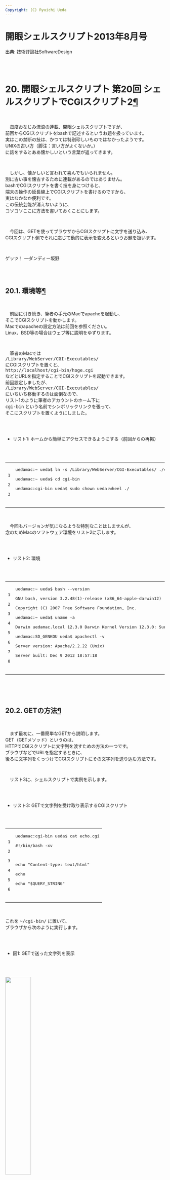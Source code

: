 ```yaml
---
Copyright: (C) Ryuichi Ueda
---
```


# 開眼シェルスクリプト2013年8月号
出典: 技術評論社SoftwareDesign<br />
<br />
 <div class="section" id="cgi2"><br />
<h1>20. 開眼シェルスクリプト 第20回 シェルスクリプトでCGIスクリプト2<a class="headerlink" href="#cgi2" title="このヘッドラインへのパーマリンク">¶</a></h1><br />
<p>　毎度おなじみ流浪の連載、開眼シェルスクリプトですが、<br />
前回からCGIスクリプトをbashで記述するというお題を扱っています。<br />
実はこの禁断の技は、かつては特別珍しいものではなかったようです。<br />
UNIXの古い方（脚注：言い方がよくないか。）<br />
に話をするとああ懐かしいという言葉が返ってきます。</p><br />
<p>　しかし、懐かしいと言われて喜んでもいられません。<br />
別に古い事を懐古するために連載があるのではありません。<br />
bashでCGIスクリプトを書く技を身につけると、<br />
端末の操作の延長線上でCGIスクリプトを書けるのですから、<br />
実はなかなか便利です。<br />
この伝統芸能が消えないように、<br />
コソコソここに方法を書いておくことにします。</p><br />
<p>　今回は、GETを使ってブラウザからCGIスクリプトに文字を送り込み、<br />
CGIスクリプト側でそれに応じて動的に表示を変えるというお題を扱います。</p><br />
<p>ゲッツ！ &#8212;ダンディー坂野</p><br />
<div class="section" id="id1"><br />
<h2>20.1. 環境等<a class="headerlink" href="#id1" title="このヘッドラインへのパーマリンク">¶</a></h2><br />
<p>　前回に引き続き、筆者の手元のMacでapacheを起動し、<br />
そこでCGIスクリプトを動かします。<br />
Macでのapacheの設定方法は前回を参照ください。<br />
Linux、BSD等の場合はウェブ等に説明をゆずります。</p><br />
<p>　筆者のMacでは<br />
<tt class="docutils literal"><span class="pre">/Library/WebServer/CGI-Executables/</span></tt><br />
にCGIスクリプトを置くと、<br />
<tt class="docutils literal"><span class="pre">http://localhost/cgi-bin/hoge.cgi</span></tt><br />
などとURLを指定することでCGIスクリプトを起動できます。<br />
前回設定しましたが、<br />
<tt class="docutils literal"><span class="pre">/Library/WebServer/CGI-Executables/</span></tt><br />
にいちいち移動するのは面倒なので、<br />
リスト1のように筆者のアカウントのホーム下に<br />
<tt class="docutils literal"><span class="pre">cgi-bin</span></tt> という名前でシンボリックリンクを張って、<br />
そこにスクリプトを置くようにしました。</p><br />
<ul class="simple"><br />
<li>リスト1: ホームから簡単にアクセスできるようにする（前回からの再掲）</li><br />
</ul><br />
<div class="highlight-bash"><table class="highlighttable"><tr><td class="linenos"><div class="linenodiv"><pre>1<br />
2<br />
3</pre></div></td><td class="code"><div class="highlight"><pre>uedamac:~ ueda<span class="nv">$ </span>ln -s /Library/WebServer/CGI-Executables/ ./cgi-bin<br />
uedamac:~ ueda<span class="nv">$ </span><span class="nb">cd </span>cgi-bin<br />
uedamac:cgi-bin ueda<span class="nv">$ </span>sudo chown ueda:wheel ./<br />
</pre></div><br />
</td></tr></table></div><br />
<p>　今回もバージョンが気になるような特別なことはしませんが、<br />
念のためMacのソフトウェア環境をリスト2に示します。</p><br />
<ul class="simple"><br />
<li>リスト2: 環境</li><br />
</ul><br />
<div class="highlight-bash"><table class="highlighttable"><tr><td class="linenos"><div class="linenodiv"><pre>1<br />
2<br />
3<br />
4<br />
5<br />
6<br />
7<br />
8</pre></div></td><td class="code"><div class="highlight"><pre>uedamac:~ ueda<span class="nv">$ </span>bash --version<br />
GNU bash, version 3.2.48<span class="o">(</span>1<span class="o">)</span>-release <span class="o">(</span>x86_64-apple-darwin12<span class="o">)</span><br />
Copyright <span class="o">(</span>C<span class="o">)</span> 2007 Free Software Foundation, Inc.<br />
uedamac:~ ueda<span class="nv">$ </span>uname -a<br />
Darwin uedamac.local 12.3.0 Darwin Kernel Version 12.3.0: Sun Jan 6 22:37:10 PST 2013; root:xnu-2050.22.13~1/RELEASE_X86_64 x86_64<br />
uedamac:SD_GENKOU ueda<span class="nv">$ </span>apachectl -v<br />
Server version: Apache/2.2.22 <span class="o">(</span>Unix<span class="o">)</span><br />
Server built: Dec 9 2012 18:57:18<br />
</pre></div><br />
</td></tr></table></div><br />
</div><br />
<div class="section" id="get"><br />
<h2>20.2. GETの方法<a class="headerlink" href="#get" title="このヘッドラインへのパーマリンク">¶</a></h2><br />
<p>　まず最初に、一番簡単なGETから説明します。<br />
GET（GETメソッド）というのは、<br />
HTTPでCGIスクリプトに文字列を渡すための方法の一つです。<br />
ブラウザなどでURLを指定するときに、<br />
後ろに文字列をくっつけてCGIスクリプトにその文字列を送り込む方法です。</p><br />
<p>　リスト3に、シェルスクリプトで実例を示します。</p><br />
<ul class="simple"><br />
<li>リスト3: GETで文字列を受け取り表示するCGIスクリプト</li><br />
</ul><br />
<div class="highlight-bash"><table class="highlighttable"><tr><td class="linenos"><div class="linenodiv"><pre>1<br />
2<br />
3<br />
4<br />
5<br />
6</pre></div></td><td class="code"><div class="highlight"><pre>uedamac:cgi-bin ueda<span class="nv">$ </span>cat echo.cgi<br />
<span class="c">#!/bin/bash -xv</span><br />
<br />
<span class="nb">echo</span> <span class="s2">&quot;Content-type: text/html&quot;</span><br />
<span class="nb">echo</span><br />
<span class="nb">echo</span> <span class="s2">&quot;$QUERY_STRING&quot;</span><br />
</pre></div><br />
</td></tr></table></div><br />
<p>これを <tt class="docutils literal"><span class="pre">~/cgi-bin/</span></tt> に置いて、<br />
ブラウザから次のように実行します。</p><br />
<ul class="simple"><br />
<li>図1: GETで送った文字列を表示</li><br />
</ul><br />
<div class="figure"><br />
<a class="reference internal image-reference" href="GET.png"><img alt="" src="GET.png" style="width: 40%;" /></a><br />
</div><br />
<p>　これを解説すると、まず、ブラウザに打った文字列</p><br />
<p><tt class="docutils literal"><span class="pre">http://localhost/cgi-bin/echo.cgi?gets!!</span></tt></p><br />
<p>ですが、これは <tt class="docutils literal"><span class="pre">echo.cgi</span></tt> に <tt class="docutils literal"><span class="pre">gets!!</span></tt><br />
という文字列をGETで渡すという意味になります。</p><br />
<p>　文字列を送りつけられたCGIスクリプトの方は、<br />
なんらかの方法でその文字列を受け取らなければなりません。<br />
が、案外簡単で、<br />
<tt class="docutils literal"><span class="pre">QUERY_STRING</span></tt> という変数に入っているのでそれを使うだけです。<br />
ですから、リスト2のようにHTTPヘッダをつけてただ<br />
<tt class="docutils literal"><span class="pre">echo</span></tt> するだけで、<br />
ブラウザにむけてGETで受け取った文字列を出力できます。</p><br />
<p>　変数 <tt class="docutils literal"><span class="pre">QUERY_STRING</span></tt> を使うときは、<br />
よほど特殊な事情がない限り、<br />
6行目のようにダブルクォートで囲みます。<br />
囲まないと、次のようになってしまいます。</p><br />
<ul class="simple"><br />
<li>図2: <tt class="docutils literal"><span class="pre">$QUERY_STRING</span></tt> のダブルクォートを除いて <tt class="docutils literal"><span class="pre">*</span></tt> を送り込む</li><br />
</ul><br />
<div class="figure"><br />
<a class="reference internal image-reference" href="WILD.png"><img alt="" src="WILD.png" style="width: 40%;" /></a><br />
</div><br />
<p>これは、端末上でのルールと同じです。<br />
リスト4のように端末で実験すると理解できるはずです。</p><br />
<ul class="simple"><br />
<li>リスト4: 端末上でのクォート有無の実験</li><br />
</ul><br />
<div class="highlight-bash"><table class="highlighttable"><tr><td class="linenos"><div class="linenodiv"><pre>1<br />
2<br />
3<br />
4<br />
5<br />
6<br />
7<br />
8</pre></div></td><td class="code"><div class="highlight"><pre>//「*」を変数Aにセット<br />
uedamac:cgi-bin ueda<span class="nv">$ A</span><span class="o">=</span><span class="s2">&quot;*&quot;</span><br />
//クォートしない<br />
uedamac:cgi-bin ueda<span class="nv">$ </span><span class="nb">echo</span> <span class="nv">$A</span><br />
dame.cgi download_xlsx.cgi ...<span class="o">(</span>略<span class="o">)</span><br />
//クォート<br />
uedamac:cgi-bin ueda<span class="nv">$ </span><span class="nb">echo</span> <span class="s2">&quot;$A&quot;</span><br />
*<br />
</pre></div><br />
</td></tr></table></div><br />
<p>シェルスクリプトでCGIスクリプトを書くときは、<br />
良くも悪くもシステムと密着していることを忘れてはいけません。</p><br />
<p>　ただ、コマンドをインジェクションされるということに、<br />
あまりビビってもいけません。<br />
たとえ <tt class="docutils literal"><span class="pre">$QUERY_STRING</span></tt> のクォートが無くても、<br />
<tt class="docutils literal"><span class="pre">echo</span></tt> の後ろの変数はただ文字列に変換されるだけで実行はされません。</p><br />
<ul class="simple"><br />
<li>図3: セミコロンの後ろにコマンドをインジェクション</li><br />
</ul><br />
<div class="figure"><br />
<a class="reference internal image-reference" href="RM.png"><img alt="" src="RM.png" style="width: 40%;" /></a><br />
</div><br />
<p>　逆にまずいパターンをリスト5に挙げておきます。<br />
まずいというより、問題外ですが・・・。<br />
この例のように、<br />
クォートしたからと言って安全というわけではありません。</p><br />
<ul class="simple"><br />
<li>リスト5: GETで受けた文字列を実行してしまうパターン</li><br />
</ul><br />
<div class="highlight-bash"><table class="highlighttable"><tr><td class="linenos"><div class="linenodiv"><pre> 1<br />
 2<br />
 3<br />
 4<br />
 5<br />
 6<br />
 7<br />
 8<br />
 9<br />
10<br />
11<br />
12<br />
13<br />
14<br />
15<br />
16<br />
17<br />
18<br />
19<br />
20<br />
21<br />
22<br />
23<br />
24<br />
25<br />
26<br />
27<br />
28</pre></div></td><td class="code"><div class="highlight"><pre>//その1:変数が行頭に来ている<br />
uedamac:cgi-bin ueda<span class="nv">$ </span>cat yabai1.cgi<br />
<span class="c">#!/bin/bash -xv</span><br />
<br />
<span class="nb">echo</span> <span class="s2">&quot;Content-type: text/html&quot;</span><br />
<span class="nb">echo</span><br />
<span class="s2">&quot;$QUERY_STRING&quot;</span><br />
<br />
//コマンドが実行できる<br />
uedamac:~ ueda<span class="nv">$ </span>curl http://localhost/cgi-bin/yabai1.cgi?ls<br />
dame.cgi<br />
download_xlsx.cgi<br />
echo.cgi<br />
...<br />
<br />
//evalを使う<br />
uedamac:cgi-bin ueda<span class="nv">$ </span>cat yabai2.cgi<br />
<span class="c">#!/bin/bash -xv</span><br />
<br />
<span class="nb">echo</span> <span class="s2">&quot;Content-type: text/html&quot;</span><br />
<span class="nb">echo</span><br />
<span class="nb">eval</span> <span class="s2">&quot;$QUERY_STRING&quot;</span><br />
//コマンドが実行できる<br />
uedamac:cgi-bin ueda<span class="nv">$ </span>curl http://localhost/cgi-bin/yabai2.cgi?ls<br />
dame.cgi<br />
download_xlsx.cgi<br />
echo.cgi<br />
...<br />
</pre></div><br />
</td></tr></table></div><br />
<p>他にもいろいろまずい書き方はありますが、<br />
今回の内容はこれくらい知っておいて予防しておけば大丈夫です。<br />
もちろん閉じた環境で実験するには何も気にする必要はありません。<br />
筆者は、セキュリティーレベルはウェブサイトの<br />
用途次第で変えるべきだという立場ですので、<br />
これくらいにして次に行きます。</p><br />
</div><br />
<div class="section" id="id2"><br />
<h2>20.3. コマンドを選んで結果を表示<a class="headerlink" href="#id2" title="このヘッドラインへのパーマリンク">¶</a></h2><br />
<p>　では、ここからはGETを使って作り物をしてみましょう。<br />
ここで作るのはサーバ監理用のウェブページです。<br />
ページからコマンドを呼び出すことができるCGIスクリプトを作ります。<br />
以前も（第4回、第5回）、<br />
HTMLを出力するシェルスクリプトを作ったことはありました。<br />
しかし、今回はHTMLを作り置きするのではなく、<br />
CGIシェルスクリプトに動的にHTMLを生成させる点が違います。</p><br />
<p>　まず、リスト6のhtmlファイルを作ります。<br />
これをCGIスクリプトで読み込み、<br />
<tt class="docutils literal"><span class="pre">sed</span></tt> 等で加工することで動的にHTMLを出力します。</p><br />
<ul class="simple"><br />
<li>リスト6: <tt class="docutils literal"><span class="pre">com.html</span></tt></li><br />
</ul><br />
<div class="highlight-bash"><table class="highlighttable"><tr><td class="linenos"><div class="linenodiv"><pre> 1<br />
 2<br />
 3<br />
 4<br />
 5<br />
 6<br />
 7<br />
 8<br />
 9<br />
10<br />
11<br />
12<br />
13<br />
14<br />
15<br />
16<br />
17<br />
18<br />
19<br />
20<br />
21</pre></div></td><td class="code"><div class="highlight"><pre>uedamac:cgi-bin ueda<span class="nv">$ </span>cat com.html<br />
&lt;!DOCTYPE html&gt;<br />
&lt;html&gt;<br />
 &lt;head&gt;<br />
 &lt;meta <span class="nv">charset</span><span class="o">=</span><span class="s2">&quot;UTF-8&quot;</span> /&gt;<br />
 &lt;title&gt;オレオレマシーン情報&lt;/title&gt;<br />
 &lt;/head&gt;<br />
 &lt;body&gt;<br />
 &lt;form <span class="nv">name</span><span class="o">=</span><span class="s2">&quot;FORM&quot;</span> <span class="nv">method</span><span class="o">=</span><span class="s2">&quot;GET&quot;</span> <span class="nv">action</span><span class="o">=</span><span class="s2">&quot;./com.cgi&quot;</span>&gt;<br />
 コマンド：<br />
 &lt;<span class="k">select </span><span class="nv">name</span><span class="o">=</span><span class="s2">&quot;COM&quot;</span>&gt;<br />
 &lt;option <span class="nv">value</span><span class="o">=</span><span class="s2">&quot;0&quot;</span>&gt;cat /etc/hosts&lt;/option&gt;<br />
 &lt;option <span class="nv">value</span><span class="o">=</span><span class="s2">&quot;1&quot;</span>&gt;top -l 1&lt;/option&gt;<br />
 &lt;/select&gt;<br />
 &lt;input <span class="nb">type</span><span class="o">=</span><span class="s2">&quot;submit&quot;</span> <span class="nv">value</span><span class="o">=</span><span class="s2">&quot;ポチ&quot;</span> /&gt;<br />
 &lt;/form&gt;<br />
 &lt;pre&gt;<br />
&lt;!--RESULT--&gt;<br />
 &lt;/pre&gt;<br />
 &lt;/body&gt;<br />
&lt;/html&gt;<br />
</pre></div><br />
</td></tr></table></div><br />
<p>次にリスト7のCGIスクリプトを用意し、<br />
このhtmlファイルを表示します。<br />
デバッグ用に、<br />
後ろの方で <tt class="docutils literal"><span class="pre">echo</span> <span class="pre">&quot;$QUERY_STRING&quot;</span></tt> しておきます。<br />
htmlが終わった後の出力になるので邪道ですが、<br />
ブラウザには表示されます。</p><br />
<ul class="simple"><br />
<li>リスト7: <tt class="docutils literal"><span class="pre">com.cgi</span></tt></li><br />
</ul><br />
<div class="highlight-bash"><table class="highlighttable"><tr><td class="linenos"><div class="linenodiv"><pre> 1<br />
 2<br />
 3<br />
 4<br />
 5<br />
 6<br />
 7<br />
 8<br />
 9<br />
10<br />
11<br />
12</pre></div></td><td class="code"><div class="highlight"><pre>uedamac:cgi-bin ueda<span class="nv">$ </span>cat com.cgi<br />
<span class="c">#!/bin/bash -xv</span><br />
<br />
<span class="nv">htmlfile</span><span class="o">=</span>/Users/ueda/cgi-bin/com.html<br />
<br />
<span class="c">###表示</span><br />
<span class="nb">echo</span> <span class="s2">&quot;Content-type: text/html&quot;</span><br />
<span class="nb">echo</span><br />
cat <span class="nv">$htmlfile</span><br />
<br />
<span class="c">#デバッグ用</span><br />
<span class="nb">echo</span> <span class="s2">&quot;$QUERY_STRING&quot;</span><br />
</pre></div><br />
</td></tr></table></div><br />
<p>これでブラウザから <tt class="docutils literal"><span class="pre">com.cgi</span></tt> を呼び出し、<br />
セレクトボックスから項目を選び、<br />
ボタンを押してみてください。<br />
図4のように左下にGETで送った文字列が表示されるはずです。</p><br />
<ul class="simple"><br />
<li>図4: フォームで送信される文字列</li><br />
</ul><br />
<div class="figure"><br />
<a class="reference internal image-reference" href="COM.png"><img alt="" src="COM.png" style="width: 40%;" /></a><br />
</div><br />
</div><br />
<div class="section" id="html"><br />
<h2>20.4. リストをHTMLにはめ込む<a class="headerlink" href="#html" title="このヘッドラインへのパーマリンク">¶</a></h2><br />
<p>　さて、図4の <tt class="docutils literal"><span class="pre">COM=1</span></tt> ですが、<br />
<tt class="docutils literal"><span class="pre">COM</span></tt> というのは、セレクトボックスについた名前<br />
（ <tt class="docutils literal"><span class="pre">com.html</span></tt> の <tt class="docutils literal"><span class="pre">name=&quot;COM&quot;</span></tt> の部分）、<br />
<tt class="docutils literal"><span class="pre">=</span></tt> より右側は、選んだ項目の <tt class="docutils literal"><span class="pre">value</span></tt> の値です。<br />
valueの値から、ブラウザでどの項目が選ばれたか分かるので、<br />
セレクトボックスに書かれたコマンドをそのまま実行すればよいということになります。<br />
番号とコマンドの対応表のファイルをどこかに置いておけばよいでしょう。<br />
また、今のところ、 <tt class="docutils literal"><span class="pre">com.html</span></tt> に直接コマンドを書いていますが、<br />
対応表のファイルの内容を動的に反映させた方がよいでしょう。</p><br />
<p>　このとき、open usp Tukubaiの <tt class="docutils literal"><span class="pre">mojihame</span></tt> というコマンドを使います。<br />
まず、 <tt class="docutils literal"><span class="pre">com.html</span></tt> を次のように書き換えます。</p><br />
<ul class="simple"><br />
<li>リスト7: <tt class="docutils literal"><span class="pre">mojihame</span></tt> に対応した <tt class="docutils literal"><span class="pre">com.html</span></tt></li><br />
</ul><br />
<div class="highlight-bash"><table class="highlighttable"><tr><td class="linenos"><div class="linenodiv"><pre>1<br />
2<br />
3<br />
4<br />
5</pre></div></td><td class="code"><div class="highlight"><pre>&lt;<span class="k">select </span><span class="nv">name</span><span class="o">=</span><span class="s2">&quot;COM&quot;</span>&gt;<br />
&lt;!--COMLIST--&gt;<br />
 &lt;option <span class="nv">value</span><span class="o">=</span><span class="s2">&quot;%1&quot;</span>&gt;%2&lt;/option&gt;<br />
&lt;!--COMLIST--&gt;<br />
&lt;/select&gt;<br />
</pre></div><br />
</td></tr></table></div><br />
<p>次に、 <tt class="docutils literal"><span class="pre">com.cgi</span></tt> をリスト8のように書き換えます。<br />
これで、ブラウザには <tt class="docutils literal"><span class="pre">$tmp-list</span></tt> に書かれたコマンドが<br />
番号（行番号）をつけられてセレクトボックスにセットされます。<br />
コマンドのリストは外部のファイルでもよいのですが、<br />
説明のためにヒアドキュメントで作っています。</p><br />
<p>　先にリスト8について、本題と関係ない細かい部分を説明しておくと、<br />
リスト2行目の <tt class="docutils literal"><span class="pre">-vx</span></tt> はシェルスクリプトの実行ログの<br />
出力を行うためのオプションです。<br />
4行目の <tt class="docutils literal"><span class="pre">exec</span> <span class="pre">2&gt;</span></tt> は、このスクリプトのエラー出力を<br />
ファイルにリダイレクトするためのコマンドです。<br />
11行目から14行目のヒアドキュメントは、<br />
<tt class="docutils literal"><span class="pre">FIN</span></tt> と <tt class="docutils literal"><span class="pre">FIN</span></tt> の間に書いたものを<br />
標準出力に出力するという動きをします。<br />
<tt class="docutils literal"><span class="pre">FIN</span></tt> は、始めと終わりで対になっていれば、<br />
別に <tt class="docutils literal"><span class="pre">EOF</span></tt> とか <tt class="docutils literal"><span class="pre">HOGE</span></tt> とかでも動きます。</p><br />
<ul class="simple"><br />
<li>リスト8: コマンドのリストを <tt class="docutils literal"><span class="pre">com.html</span></tt> にはめ込むための <tt class="docutils literal"><span class="pre">com.cgi</span></tt></li><br />
</ul><br />
<div class="highlight-bash"><table class="highlighttable"><tr><td class="linenos"><div class="linenodiv"><pre> 1<br />
 2<br />
 3<br />
 4<br />
 5<br />
 6<br />
 7<br />
 8<br />
 9<br />
10<br />
11<br />
12<br />
13<br />
14<br />
15<br />
16<br />
17<br />
18<br />
19<br />
20<br />
21<br />
22<br />
23<br />
24<br />
25<br />
26<br />
27<br />
28<br />
29</pre></div></td><td class="code"><div class="highlight"><pre>uedamac:cgi-bin ueda<span class="nv">$ </span>cat com.cgi<br />
<span class="c">#!/bin/bash -xv</span><br />
<br />
<span class="nb">exec </span>2&gt; /tmp/log<br />
<br />
<span class="nv">PATH</span><span class="o">=</span>/usr/local/bin:<span class="nv">$PATH</span><br />
<br />
<span class="nv">htmlfile</span><span class="o">=</span>/Users/ueda/cgi-bin/com.html<br />
<span class="nv">tmp</span><span class="o">=</span>/tmp/<span class="nv">$$</span><br />
<br />
cat <span class="s">&lt;&lt; FIN &gt; $tmp-list</span><br />
<span class="s">cat /etc/hosts</span><br />
<span class="s">top -l 1</span><br />
<span class="s">echo test_test _</span><br />
<span class="s">FIN</span><br />
<br />
<span class="c">###表示</span><br />
<span class="nb">echo</span> <span class="s2">&quot;Content-type: text/html&quot;</span><br />
<span class="nb">echo</span><br />
sed <span class="s1">&#39;s/_/\\\\_/g&#39;</span> <span class="nv">$tmp</span>-list |<br />
tr <span class="s1">&#39; &#39;</span> <span class="s1">&#39;_&#39;</span> |<br />
awk <span class="s1">&#39;{print NR,$1}&#39;</span> |<br />
mojihame -lCOMLIST <span class="nv">$htmlfile</span> -<br />
<br />
<span class="c">#デバッグ用</span><br />
<span class="nb">echo</span> <span class="s2">&quot;$QUERY_STRING&quot;</span><br />
<br />
rm -f <span class="nv">$tmp</span>-*<br />
<span class="nb">exit </span>0<br />
</pre></div><br />
</td></tr></table></div><br />
<p>　 <tt class="docutils literal"><span class="pre">mojihame</span></tt> の部分だけ抜き出すと、まず、<br />
22行目の <tt class="docutils literal"><span class="pre">awk</span></tt> の後のパイプにはリスト9のようなデータが流れます。<br />
行番号 がついて、スペースは <tt class="docutils literal"><span class="pre">_</span></tt> 、 <tt class="docutils literal"><span class="pre">_</span></tt> は <tt class="docutils literal"><span class="pre">\\_</span></tt><br />
にエスケープされます。<br />
open usp Tukubaiのコマンドは空白区切りのデータを受け付けるので、<br />
それに合わせてデータを変換してやらなくてはいけません。</p><br />
<ul class="simple"><br />
<li>リスト9: エスケープ後のコマンドのリスト</li><br />
</ul><br />
<div class="highlight-bash"><table class="highlighttable"><tr><td class="linenos"><div class="linenodiv"><pre>1<br />
2<br />
3</pre></div></td><td class="code"><div class="highlight"><pre>1 cat_/etc/hosts<br />
2 top_-l_1<br />
3 echo_test<span class="se">\\_</span>test_<span class="se">\\_</span><br />
</pre></div><br />
</td></tr></table></div><br />
<p>これで2列のデータになります。<br />
これを <tt class="docutils literal"><span class="pre">mojihame</span></tt> に入力すると、<br />
<tt class="docutils literal"><span class="pre">COMLIST</span></tt> で挟まれた部分がレコードの数だけ複製され、<br />
1列目がリスト&#64;&#64;&#64;の <tt class="docutils literal"><span class="pre">%1</span></tt> 、<br />
2列目がリスト&#64;&#64;&#64;の <tt class="docutils literal"><span class="pre">%2</span></tt> 、にはめ込まれます。<br />
エスケープされた文字は戻ります。<br />
<tt class="docutils literal"><span class="pre">mojihame</span></tt> が出力するHTMLのうち、<br />
セレクトボックスの部分をリスト10に示します。</p><br />
<ul class="simple"><br />
<li>リスト10: <tt class="docutils literal"><span class="pre">com.cgi</span></tt> が出力するHTMLの一部</li><br />
</ul><br />
<div class="highlight-bash"><table class="highlighttable"><tr><td class="linenos"><div class="linenodiv"><pre>1<br />
2<br />
3<br />
4<br />
5</pre></div></td><td class="code"><div class="highlight"><pre>&lt;<span class="k">select </span><span class="nv">name</span><span class="o">=</span><span class="s2">&quot;COM&quot;</span>&gt;<br />
 &lt;option <span class="nv">value</span><span class="o">=</span><span class="s2">&quot;1&quot;</span>&gt;cat /etc/hosts&lt;/option&gt;<br />
 &lt;option <span class="nv">value</span><span class="o">=</span><span class="s2">&quot;2&quot;</span>&gt;top -l 1&lt;/option&gt;<br />
 &lt;option <span class="nv">value</span><span class="o">=</span><span class="s2">&quot;3&quot;</span>&gt;echo test_test _&lt;/option&gt;<br />
&lt;/select&gt;<br />
</pre></div><br />
</td></tr></table></div><br />
<p><tt class="docutils literal"><span class="pre">mojihame</span></tt> は慣れると便利です。<br />
が、頑張る人は <tt class="docutils literal"><span class="pre">awk</span></tt> でもHTMLの部品は作れます。</p><br />
</div><br />
<div class="section" id="id3"><br />
<h2>20.5. 再度、インジェクションに注意<a class="headerlink" href="#id3" title="このヘッドラインへのパーマリンク">¶</a></h2><br />
<p>　ここでもう一回注意があります。<br />
<tt class="docutils literal"><span class="pre">com.cgi</span></tt> はセレクトボックスから数字を受け取りますが、<br />
数字だけしか受け取れないわけではありません。<br />
リスト11のように <tt class="docutils literal"><span class="pre">curl</span></tt> 等を使っても、<br />
ブラウザでURLの後ろを細工しても邪悪な文字列を送る事ができます。</p><br />
<ul class="simple"><br />
<li>リスト11: <tt class="docutils literal"><span class="pre">com.cgi</span></tt> に直接GETでデータを渡す</li><br />
</ul><br />
<div class="highlight-bash"><table class="highlighttable"><tr><td class="linenos"><div class="linenodiv"><pre>1<br />
2<br />
3<br />
4</pre></div></td><td class="code"><div class="highlight"><pre>uedamac:~ ueda<span class="nv">$ </span>curl <span class="s2">&quot;http://localhost/cgi-bin/com.cgi?reboot&quot;</span><br />
（略）<br />
&lt;/html&gt;<br />
reboot<br />
</pre></div><br />
</td></tr></table></div><br />
<p>この対策もなかなか面倒なのですが、<br />
今回の例だと単に数字しか受け付けなければよいので、<br />
<tt class="docutils literal"><span class="pre">tr</span></tt> を使って次のようにGETされた文字列を受け取ります。<br />
<tt class="docutils literal"><span class="pre">tmp=/tmp/$$</span></tt> の行の下あたりに、</p><br />
<div class="highlight-bash"><div class="highlight"><pre><span class="nv">NUM</span><span class="o">=</span><span class="k">$(</span><span class="nb">echo</span> <span class="s2">&quot;$QUERY_STRING&quot;</span> | tr -dc <span class="s1">&#39;0-9&#39;</span><span class="k">)</span><br />
</pre></div><br />
</div><br />
<p>と付け足します。 <tt class="docutils literal"><span class="pre">tr</span></tt> のオプション <tt class="docutils literal"><span class="pre">-d</span></tt><br />
は文字（この例では0から9までの数字）を消すという意味ですが、<br />
<tt class="docutils literal"><span class="pre">-c</span></tt> をつけると意味が反転します。<br />
ですので、リスト12のような挙動を示します。<br />
UTF-8なら日本語が混ざっても問題ありません。</p><br />
<ul class="simple"><br />
<li>リスト12: <tt class="docutils literal"><span class="pre">tr</span></tt> で、指定の文字「以外」を削除</li><br />
</ul><br />
<div class="highlight-bash"><table class="highlighttable"><tr><td class="linenos"><div class="linenodiv"><pre>1<br />
2<br />
3</pre></div></td><td class="code"><div class="highlight"><pre>uedamac:~ ueda$ echo &#39;COM=1aewagああ2&#39; | tr -dc &#39;0-9&#39;<br />
12uedamac:~ ueda$<br />
//↑ 1と2だけ残る<br />
</pre></div><br />
</td></tr></table></div><br />
<p>このように12だけ残ります。改行すら消えます。<br />
これで行番号が変数 <tt class="docutils literal"><span class="pre">NUM</span></tt> に入るので、<br />
あとはリストのコマンドを実行するだけです。</p><br />
</div><br />
<div class="section" id="id4"><br />
<h2>20.6. 完成<a class="headerlink" href="#id4" title="このヘッドラインへのパーマリンク">¶</a></h2><br />
<p>　完成した <tt class="docutils literal"><span class="pre">com.cgi</span></tt> をリスト13に示します。<br />
変数に文字列が入っていなかったり、<br />
中間ファイルができなかったりというところでバグが出るので、<br />
多少慣れが必要です。<br />
例えば、 <tt class="docutils literal"><span class="pre">COM</span></tt> にコマンドが入らないと23行目でエラーが出るので、<br />
21行目で <tt class="docutils literal"><span class="pre">COM</span></tt> に <tt class="docutils literal"><span class="pre">:</span></tt> （なにもしないコマンド）を入れるなど、<br />
細かい芸が必要です。しかし、行数は短くなりますので、<br />
<em>慣れると</em> さっさと何か試作したり、<br />
USP友の会のサイト（<a class="reference external" href="http://www.usptomo.com">http://www.usptomo.com</a>）<br />
のように見栄えのよいものも早く作れるようになります。</p><br />
<ul class="simple"><br />
<li>リスト13: <tt class="docutils literal"><span class="pre">com.cgi</span></tt> 完成品</li><br />
</ul><br />
<div class="highlight-bash"><table class="highlighttable"><tr><td class="linenos"><div class="linenodiv"><pre> 1<br />
 2<br />
 3<br />
 4<br />
 5<br />
 6<br />
 7<br />
 8<br />
 9<br />
10<br />
11<br />
12<br />
13<br />
14<br />
15<br />
16<br />
17<br />
18<br />
19<br />
20<br />
21<br />
22<br />
23<br />
24<br />
25<br />
26<br />
27<br />
28<br />
29<br />
30<br />
31<br />
32<br />
33<br />
34<br />
35<br />
36<br />
37<br />
38<br />
39</pre></div></td><td class="code"><div class="highlight"><pre><span class="c">#!/bin/bash -xv</span><br />
<span class="nb">exec </span>2&gt; /tmp/log<br />
<br />
<span class="nv">PATH</span><span class="o">=</span>/usr/local/bin:<span class="nv">$PATH</span><br />
<span class="nv">htmlfile</span><span class="o">=</span>/Users/ueda/cgi-bin/com.html<br />
<span class="nv">tmp</span><span class="o">=</span>/tmp/<span class="nv">$$</span><br />
<br />
<span class="c">######実行可能コマンドリスト######</span><br />
cat <span class="s">&lt;&lt; FIN &gt; $tmp-list</span><br />
<span class="s">cat /etc/hosts</span><br />
<span class="s">top -l 1</span><br />
<span class="s">echo test_test _</span><br />
<span class="s">FIN</span><br />
<br />
<span class="c">######コマンドの実行######</span><br />
<span class="c">#番号受け取り</span><br />
<span class="nv">NUM</span><span class="o">=</span><span class="k">$(</span><span class="nb">echo</span> <span class="s2">&quot;$QUERY_STRING&quot;</span> | tr -dc <span class="s1">&#39;0-9&#39;</span><span class="k">)</span><br />
<span class="c">#指定された行を取得</span><br />
<span class="nv">COM</span><span class="o">=</span><span class="k">$(</span>awk -v <span class="nv">n</span><span class="o">=</span><span class="s2">&quot;$NUM&quot;</span> <span class="s1">&#39;NR==n&#39;</span> <span class="nv">$tmp</span>-list<span class="k">)</span><br />
<span class="c">#COMが空なら : を入れておく</span><br />
<span class="o">[</span> -z <span class="s2">&quot;$COM&quot;</span> <span class="o">]</span> <span class="o">&amp;&amp;</span> <span class="nv">COM</span><span class="o">=</span><span class="s2">&quot;:&quot;</span><br />
<span class="c">#実行</span><br />
<span class="nv">$COM</span> &gt; <span class="nv">$tmp</span>-result<br />
<br />
<span class="c">######HTML出力######</span><br />
<span class="nb">echo</span> <span class="s2">&quot;Content-type: text/html&quot;</span><br />
<span class="nb">echo</span><br />
<span class="c">#エスケープ処理</span><br />
sed <span class="s1">&#39;s/_/\\\\_/g&#39;</span> <span class="nv">$tmp</span>-list |<br />
tr <span class="s1">&#39; &#39;</span> <span class="s1">&#39;_&#39;</span> |<br />
<span class="c">#行番号をつける</span><br />
awk <span class="s1">&#39;{print NR,$1}&#39;</span> |<br />
<span class="c">#出力 &gt;&gt;&gt; 1:行番号 2:コマンド</span><br />
mojihame -lCOMLIST <span class="nv">$htmlfile</span> - |<br />
<span class="c">#コマンド実行結果をはめ込み</span><br />
filehame -lRESULT - <span class="nv">$tmp</span>-result<br />
<br />
rm -f <span class="nv">$tmp</span>-*<br />
<span class="nb">exit </span>0<br />
</pre></div><br />
</td></tr></table></div><br />
<p>　完成品では、もう一つ <tt class="docutils literal"><span class="pre">filehame</span></tt> というコマンドを使いました。<br />
これは、あるファイルの間に別のファイルの中身を差し込むコマンドで、<br />
次のように使います。</p><br />
<ul class="simple"><br />
<li>リスト14: <tt class="docutils literal"><span class="pre">filehame</span></tt> の使い方</li><br />
</ul><br />
<div class="highlight-bash"><table class="highlighttable"><tr><td class="linenos"><div class="linenodiv"><pre> 1<br />
 2<br />
 3<br />
 4<br />
 5<br />
 6<br />
 7<br />
 8<br />
 9<br />
10<br />
11<br />
12<br />
13<br />
14</pre></div></td><td class="code"><div class="highlight"><pre>uedamac:cgi-bin ueda<span class="nv">$ </span>cat <span class="nv">file1</span><br />
<span class="o">===</span>参加者<span class="o">===</span><br />
<span class="nv">ATT</span><br />
<span class="o">===</span>以上<span class="o">===</span><br />
uedamac:cgi-bin ueda<span class="nv">$ </span>cat meibo<br />
山田<br />
里中<br />
殿間<br />
uedamac:cgi-bin ueda<span class="nv">$ </span>filehame -lATT file1 <span class="nv">meibo</span><br />
<span class="o">===</span>参加者<span class="o">===</span><br />
山田<br />
里中<br />
殿間<br />
<span class="o">===</span>以上<span class="o">===</span><br />
</pre></div><br />
</td></tr></table></div><br />
<p>これも頑張って <tt class="docutils literal"><span class="pre">sed</span></tt> を使えば同様の処理はできます。</p><br />
<p>　最後に実行結果を図5に示します。</p><br />
<ul class="simple"><br />
<li>図5: 実行結果</li><br />
</ul><br />
<div class="figure"><br />
<a class="reference internal image-reference" href="RESULT.png"><img alt="" src="RESULT.png" style="width: 40%;" /></a><br />
</div><br />
<p>　ボタンを押すとセレクトボックスの選択結果が戻ってしまいますが、<br />
これもコマンドで対応できます。<br />
open usp Tukubaiの <tt class="docutils literal"><span class="pre">formhame</span></tt> というコマンドを使いますが、<br />
その説明は、チャンスがあれば次回以降ということで。</p><br />
</div><br />
<div class="section" id="id5"><br />
<h2>20.7. おわりに<a class="headerlink" href="#id5" title="このヘッドラインへのパーマリンク">¶</a></h2><br />
<p>　今回はGETを使ってCGIスクリプトに字を送り込む方法を説明し、<br />
ブラウザからコマンドを実行するアプリケーションを作りました。<br />
<tt class="docutils literal"><span class="pre">com.html</span></tt> と <tt class="docutils literal"><span class="pre">com.cgi</span></tt> を合わせても60行程度ですので、<br />
いつも端末を叩いたりシェルスクリプトを書いたりしている人が覚えておくと、<br />
特に何か試作するときに威力を発揮することでしょう。</p><br />
</div><br />
</div>
